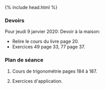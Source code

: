 {% include head.html %}

### Devoirs

Pour jeudi 9 janvier 2020: Devoir à la maison: 
- Relire le cours du livre page 20.
- Exercices 49 page 33, 77 page 37.

### Plan de séance

1. Cours de trigonométrie pages 184 à 187.

2. Exercices d'application.


